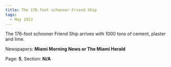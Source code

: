 ```yaml
---  
title: The 176-foot schooner Friend Ship  
tags:  
  - May 1923  
---  
```

  
The 176-foot schooner Friend Ship arrives with 1000 tons of cement, plaster and lime.  
  
Newspapers: **Miami Morning News or The Miami Herald**  
  
Page: **5**, Section: **N/A** 
